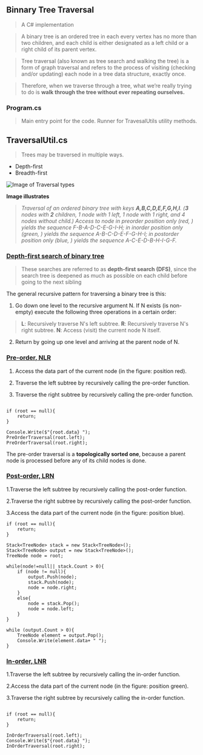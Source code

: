 ## Binnary Tree Traversal
> A C# implementation

>A binary tree is an ordered tree in each every vertex has no more than two children, and each child is either designated as a left child or a right child of its parent vertex.

>Tree traversal (also known as tree search and walking the tree) is a form of graph traversal and refers to the process of visiting (checking and/or updating) each node in a tree data structure, exactly once. 

> Therefore, when we traverse through a tree, what we’re really trying to do is **walk through the tree without ever repeating ourselves.**

### Program.cs

>Main entry point for the code. Runner for TravesalUtils utility methods.

## TraversalUtil.cs
>Trees may be traversed in multiple ways.

- Depth-first
- Breadth-first

![Image of Traversal types](https://upload.wikimedia.org/wikipedia/commons/thumb/7/75/Sorted_binary_tree_ALL_RGB.svg/1024px-Sorted_binary_tree_ALL_RGB.svg.png)

**Image illustrates**

> *Traversal of an ordered binary tree with keys **A,B,C,D,E,F,G,H,I**. (**3** nodes with **2** children, *1 node* with *1 left*, *1 node* with *1 right*, and *4 nodes* without child.) Access to node in preorder position only (red, ) yields the sequence F-B-A-D-C-E-G-I-H; in inorder position only (green, ) yields the sequence A-B-C-D-E-F-G-H-I; in postorder position only (blue, ) yields the sequence A-C-E-D-B-H-I-G-F.*

### [Depth-first search of binary tree](https://github.com/samuelowino/Binary-Tree/blob/master/Binary%20Tree/TraversalUtil.cs)
> These searches are referred to as **depth-first search (DFS)**, since the search tree is deepened as much as possible on each child before going to the next sibling

The general recursive pattern for traversing a binary tree is this:

1. Go down one level to the recursive argument N. If N exists (is non-empty) execute the following three operations in a certain order:

> **L**: Recursively traverse N's left subtree.
> **R**: Recursively traverse N's right subtree.
> **N**: Access (visit) the current node N itself. 

2. Return by going up one level and arriving at the parent node of N.

### [Pre-order, NLR](https://github.com/samuelowino/Binary-Tree/blob/cdc6fbb5113029ffdfa3663523b46cf8c131e8fd/Binary%20Tree/TraversalUtil.cs#L10)
1. Access the data part of the current node (in the figure: position red).

2. Traverse the left subtree by recursively calling the pre-order function.

3. Traverse the right subtree by recursively calling the pre-order function.

```

if (root == null){
    return;
}

Console.Write($"{root.data} ");
PreOrderTraversal(root.left);
PreOrderTraversal(root.right);

```

The pre-order traversal is a **topologically sorted one**, because a parent node is processed before any of its child nodes is done.

### [Post-order, LRN](https://github.com/samuelowino/Binary-Tree/blob/cdc6fbb5113029ffdfa3663523b46cf8c131e8fd/Binary%20Tree/TraversalUtil.cs#L35)
1.Traverse the left subtree by recursively calling the post-order function.

2.Traverse the right subtree by recursively calling the post-order function.

3.Access the data part of the current node (in the figure: position blue).

```
if (root == null){
    return;
}

Stack<TreeNode> stack = new Stack<TreeNode>();
Stack<TreeNode> output = new Stack<TreeNode>();
TreeNode node = root;

while(node!=null|| stack.Count > 0){
    if (node != null){
        output.Push(node);
        stack.Push(node);
        node = node.right;
    }
    else{
        node = stack.Pop();
        node = node.left;
    }
}

while (output.Count > 0){
    TreeNode element = output.Pop();
    Console.Write(element.data+ " ");
}

```

### [In-order, LNR](https://github.com/samuelowino/Binary-Tree/blob/cdc6fbb5113029ffdfa3663523b46cf8c131e8fd/Binary%20Tree/TraversalUtil.cs#L23)
1.Traverse the left subtree by recursively calling the in-order function.

2.Access the data part of the current node (in the figure: position green).

3.Traverse the right subtree by recursively calling the in-order function.

```

if (root == null){
    return;
}

InOrderTraversal(root.left);
Console.Write($"{root.data} ");
InOrderTraversal(root.right);

```


